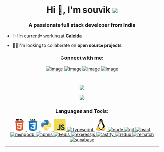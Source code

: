 <!---
souvik666/souvik666 is a ✨ special ✨ repository because its `README.md` (this file) appears on your GitHub profile.
You can click the Preview link to take a look at your changes.
--->



<h1 align="center">Hi 👋, I'm souvik <img height="40" src="https://emoji.gg/assets/emoji/7333-parrotdance.gif"></h1>
<h3 align="center">A passionate full stack developer from India</h3>

- ✨ I’m currently working at  **[Caleida](https://www.caleida.io/)**

- 👨‍💻 i'm looking to collaborate on **open source projects**


<h3 align="center">Connect with me:</h3>



<div align="center">


[![image](https://img.shields.io/badge/LinkedIn-0077B5?style=for-the-badge&logo=linkedin&logoColor=white)](https://www.linkedin.com/in/souvik-dutta-0913631a1/)
[![image](https://img.shields.io/badge/Instagram-E4405F?style=for-the-badge&logo=instagram&logoColor=white)](https://www.instagram.com/)
[![image](https://img.shields.io/badge/Twitter-1DA1F2?style=for-the-badge&logo=twitter&logoColor=white)](https://twitter.com/)
[![image](https://img.shields.io/badge/Gmail-D14836?style=for-the-badge&logo=gmail&logoColor=white)](mailto:souvik@baliza.io)


 
 </br>
 
 ![](https://github-readme-streak-stats.herokuapp.com/?user=souvik666&theme=soft-green)  

 ![](https://komarev.com/ghpvc/?username=souvik666&color=lightgrey&style=plastic&label=PROFILE+VIEWS)
</div>
<h3 align="center">Languages and Tools:</h3>

<p align="center"> 
  <a href="https://www.w3.org/html/" target="_blank"> 
    <img src="https://raw.githubusercontent.com/devicons/devicon/master/icons/html5/html5-original-wordmark.svg" alt="html5" width="40" height="40"/> 
  </a>
  <a href="https://www.w3schools.com/css/" target="_blank"> 
    <img src="https://raw.githubusercontent.com/devicons/devicon/master/icons/css3/css3-original-wordmark.svg" alt="css3" width="40" height="40"/> 
  </a> 
  <a href="https://www.python.org" target="_blank"> 
    <img src="https://raw.githubusercontent.com/devicons/devicon/master/icons/python/python-original.svg" alt="python" width="40" height="40"/> 
  </a>  
  <a href="https://developer.mozilla.org/en-US/docs/Web/JavaScript" target="_blank"> 
    <img src="https://raw.githubusercontent.com/devicons/devicon/master/icons/javascript/javascript-original.svg" alt="javascript" width="40" height="40"/> 
  </a> 
   <a href="https://www.typescriptlang.org/" target="_blank"> 
    <img src="https://upload.wikimedia.org/wikipedia/commons/thumb/4/4c/Typescript_logo_2020.svg/1200px-Typescript_logo_2020.svg.png" alt="Typescript " width="40" height="40"/> 
  </a>
  <a href="https://www.linux.org/" target="_blank"> 
    <img src="https://raw.githubusercontent.com/devicons/devicon/master/icons/linux/linux-original.svg" alt="linux" width="40" height="40"/> 
  </a> 
  <a href="https://git-scm.com/" target="_blank"> 
    <img src="https://www.vectorlogo.zone/logos/git-scm/git-scm-icon.svg" alt="node" width="40" height="40"/> 
  </a>
<a href="https://nodejs.org/en/" target="_blank"> 
    <img src="https://nodejs.org/static/images/logo.svg" alt="git" width="40" height="40"/> 
  </a>

<a href="https://reactjs.org/" target="_blank"> 
    <img src="https://encrypted-tbn0.gstatic.com/images?q=tbn:ANd9GcTyp7FFYRwNKbTumOgu4zGIJOQpv8y0ngkLHw&s" alt="react" width="40" height="40"/> 
  </a>
  
  <a href="https://www.mongodb.com/" target="_blank"> 
    <img src="https://upload.wikimedia.org/wikipedia/commons/thumb/f/f9/Antu_mongodb.svg/512px-Antu_mongodb.svg.png" alt="mongodb" width="40" height="40"/> 
  </a>
  
  
  
  
  <a href="https://www.npmjs.com/" target="_blank"> 
    <img src="https://cdn.freebiesupply.com/logos/thumbs/2x/npm-logo.png" alt="npmjs" width="40" height="40"/> 
  </a>

  
  <a href="https://redis.io/" target="_blank"> 
    <img src="https://download.logo.wine/logo/Redis/Redis-Logo.wine.png" alt="Redis" width="40" height="40"/> 
  </a>

  
  <a href="https://expressjs.com/" target="_blank"> 
    <img src="https://miro.medium.com/v2/resize:fit:1400/1*i2fRBk3GsYLeUk_Rh7AzHw.png" alt="expressjs" width="40" height="40"/> 
  </a>

  <a href="https://www.fastify.io/" target="_blank"> 
    <img src="https://plugins.jetbrains.com/files/13801/132640/icon/pluginIcon.svg" alt="fastify" width="40" height="40"/> 
  </a>

 
  <a href="https://redux.js.org/" target="_blank"> 
    <img src="https://raw.githubusercontent.com/reduxjs/redux/master/logo/logo.png" alt="redux" width="40" height="40"/> 
  </a>
   <a href="https://rematchjs.org/" target="_blank"> 
    <img src="https://rematchjs.org/img/logo.svg" alt="rematch" width="40" height="40"/> 
  </a>
  <a href="https://supabase.com/" target="_blank"> 
    <img src="https://www.nuget.org/profiles/supabase/avatar?imageSize=512" alt="supabase" width="40" height="40"/> 
  </a>
  
</p>

<p align= "center">
 
</p>

------

